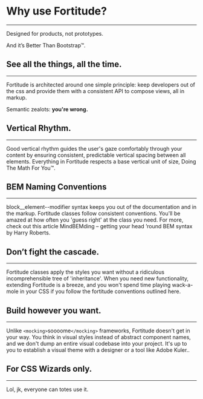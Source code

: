 # Why use Fortitude?
--------------------
Designed for products, not prototypes.

And it’s Better Than Bootstrap™.

## See all the things, all the time.
------------------------------------
Fortitude is architected around one
simple principle: keep developers out of
the css and provide them with a
consistent API to compose views, all in
markup.

Semantic zealots: **you're wrong.**

## Vertical Rhythm.
-------------------
Good vertical rhythm guides the user's
gaze comfortably through your content
by ensuring consistent, predictable
vertical spacing between all elements.
Everything in Fortitude respects a base
vertical unit of size, Doing The Math For
You™.

## BEM Naming Conventions
-------------------------
block__element--modifier syntax keeps
you out of the documentation and in the
markup. Fortitude classes follow
consistent conventions. You'll be amazed
at how often you 'guess right' at the class
you need. For more, check out this article
MindBEMding – getting your head ’round
BEM syntax by Harry Roberts.

## Don’t fight the cascade.
---------------------------
Fortitude classes apply the styles you
want without a ridiculous
incomprehensible tree of 'inheritance'.
When you need new functionality,
extending Fortitude is a breeze, and you
won't spend time playing wack-a-mole in
your CSS if you follow the fortitude
conventions outlined here.

## Build however you want.
--------------------------
Unlike `<mocking>`soooome`</mocking>`
frameworks, Fortitude doesn't get in
your way. You think in visual styles instead
of abstract component names, and we
don't dump an entire visual codebase into
your project. It's up to you to establish a
visual theme with a designer or a tool like
Adobe Kuler..

## For CSS Wizards only.
------------------------
Lol, jk, everyone can totes use it.